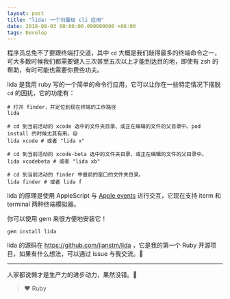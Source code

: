 ```yaml
---
layout: post
title: "lida: 一个羽量级 cli 应用"
date: 2018-08-03 00:00:00.000000000 +08:00
tags: Develop
---
```

程序员总免不了要跟终端打交道，其中 `cd` 大概是我们敲得最多的终端命令之一，可大多数时候我们都需要键入三次甚至五次以上才能到达目的地，即使有 zsh 的帮助，有时可能也需要你费些功夫。

lida 是我用 ruby 写的一个简单的命令行应用，它可以让你在一些特定情况下摆脱 `cd` 的困扰，它的功能有：

```shell
# 打开 finder，并定位到现在终端的工作路径
lida 

# cd 到当前活动的 xcode 选中的文件夹目录、或正在编辑的文件的父目录中。pod install 的时候尤其有用。😄
lida xcode # 或者 "lida x"

# cd 到当前活动的 xcode-beta 选中的文件夹目录、或正在编辑的文件的父目录中。
lida xcodebeta # 或者 "lida xb"

# cd 到当前活动的 finder 中最前的窗口的文件夹目录。
lida finder # 或者 lida f
```

lida 的原理是使用 AppleScript 与 [Apple events](https://en.wikipedia.org/wiki/Apple_event) 进行交互，它现在支持 iterm 和 terminal 两种终端模拟器。

你可以使用 gem 来很方便地安装它！

```shell
gem install lida
```

lida 的源码在 https://github.com/jianstm/lida ，它是我的第一个 Ruby 开源项目，如果有什么想法，可以通过 issue 与我交流。🍻

---

人家都说懒才是生产力的进步动力，果然没错。👻

> ❤️ Ruby